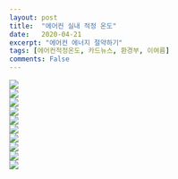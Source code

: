 ```yaml
---
layout: post
title:  "에어컨 실내 적정 온도"
date:   2020-04-21
excerpt: "에어컨 에너지 절약하기"
tags: [에어컨적정온도, 카드뉴스, 환경부, 이여름]
comments: False
---
```

<img src="/assets/img/1.png"><br>
<img src="/assets/img/2.png"><br>
<img src="/assets/img/3.png"><br>
<img src="/assets/img/4.png"><br>
<img src="/assets/img/5.png"><br>
<img src="/assets/img/6.png"><br>
<img src="/assets/img/7.png"><br>
<img src="/assets/img/8.png"><br>
<img src="/assets/img/9.png"><br>
<img src="/assets/img/10.png">
